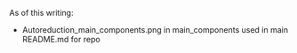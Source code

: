 As of this writing:

* Autoreduction_main_components.png in main_components used in main README.md for repo
